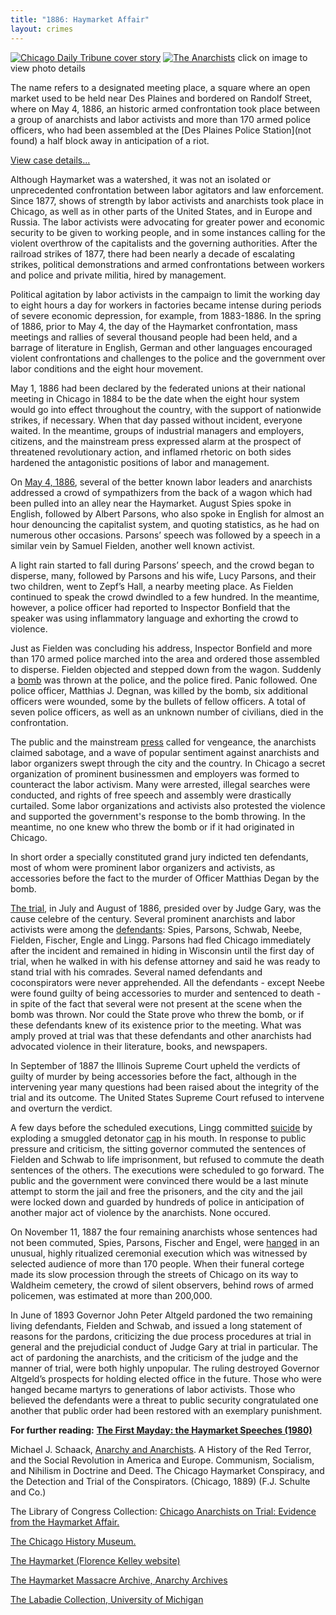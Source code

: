 ```yaml
---
title: "1886: Haymarket Affair"
layout: crimes
---
```


[![Chicago Daily Tribune cover story](/img/crimes/haymarket/304.jpg)](/historical/timeline/1893/304/)
[![The Anarchists](/img/crimes/haymarket/204.jpg)](/historical/timeline/1893/204/)
click on image to view photo details

The name refers to a designated meeting place, a square where an open market used to be held near Des Plaines and bordered on Randolf Street, where on May 4, 1886, an historic armed confrontation took place between a group of anarchists and labor activists and more than 170 armed police officers, who had been assembled at the [Des Plaines Police Station](not found) a half block away in anticipation of a riot.

[View case details...](/database/544/)

Although Haymarket was a watershed, it was not an isolated or unprecedented confrontation between labor agitators and law enforcement. Since 1877, shows of strength by labor activists and anarchists took place in Chicago, as well as in other parts of the United States, and in Europe and Russia. The labor activists were advocating for greater power and economic security to be given to working people, and in some instances calling for the violent overthrow of the capitalists and the governing authorities. After the railroad strikes of 1877, there had been nearly a decade of escalating strikes, political demonstrations and armed confrontations between workers and police and private militia, hired by management.

Political agitation by labor activists in the campaign to limit the working day to eight hours a day for workers in factories became intense during periods of severe economic depression, for example, from 1883-1886. In the spring of 1886, prior to May 4, the day of the Haymarket confrontation, mass meetings and rallies of several thousand people had been held, and a barrage of literature in English, German and other languages encouraged violent confrontations and challenges to the police and the government over labor conditions and the eight hour movement.

May 1, 1886 had been declared by the federated unions at their national meeting in Chicago in 1884 to be the date when the eight hour system would go into effect throughout the country, with the support of nationwide strikes, if necessary. When that day passed without incident, everyone waited. In the meantime, groups of industrial managers and employers, citizens, and the mainstream press expressed alarm at the prospect of threatened revolutionary action, and inflamed rhetoric on both sides hardened the antagonistic positions of labor and management.

On [May 4, 1886](/img/crimes/haymarket/Anarchy140.jpg), several of the better known labor leaders and anarchists addressed a crowd of sympathizers from the back of a wagon which had been pulled into an alley near the Haymarket. August Spies spoke in English, followed by Albert Parsons, who also spoke in English for almost an hour denouncing the capitalist system, and quoting statistics, as he had on numerous other occasions. Parsons’ speech was followed by a speech in a similar vein by Samuel Fielden, another well known activist.

A light rain started to fall during Parsons’ speech, and the crowd began to disperse, many, followed by Parsons and his wife, Lucy Parsons, and their two children, went to Zepf’s Hall, a nearby meeting place. As Fielden continued to speak the crowd dwindled to a few hundred. In the meantime, however, a police officer had reported to Inspector Bonfield that the speaker was using inflammatory language and exhorting the crowd to violence.

Just as Fielden was concluding his address, Inspector Bonfield and more than 170 armed police marched into the area and ordered those assembled to disperse. Fielden objected and stepped down from the wagon. Suddenly a [bomb](/img/crimes/haymarket/Anarchy142.jpg) was thrown at the police, and the police fired. Panic followed. One police officer, Matthias J. Degnan, was killed by the bomb, six additional officers were wounded, some by the bullets of fellow officers. A total of seven police officers, as well as an unknown number of civilians, died in the confrontation.

The public and the mainstream [press](/historical/movements/haymarket/newspaper/tribune5986/) called for vengeance, the anarchists claimed sabotage, and a wave of popular sentiment against anarchists and labor organizers swept through the city and the country. In Chicago a secret organization of prominent businessmen and employers was formed to counteract the labor activism. Many were arrested, illegal searches were conducted, and rights of free speech and assembly were drastically curtailed. Some labor organizations and activists also protested the violence and supported the government's response to the bomb throwing. In the meantime, no one knew who threw the bomb or if it had originated in Chicago.

In short order a specially constituted grand jury indicted ten defendants, most of whom were prominent labor organizers and activists, as accessories before the fact to the murder of Officer Matthias Degan by the bomb.

[The trial](/img/crimes/haymarket/Anarchy410.jpg), in July and August of 1886, presided over by Judge Gary, was the cause celebre of the century. Several prominent anarchists and labor activists were among the [defendants](/historical/movements/haymarket/pubs/Anarchy154/): Spies, Parsons, Schwab, Neebe, Fielden, Fischer, Engle and Lingg. Parsons had fled Chicago immediately after the incident and remained in hiding in Wisconsin until the first day of trial, when he walked in with his defense attorney and said he was ready to stand trial with his comrades. Several named defendants and coconspirators were never apprehended. All the defendants - except Neebe were found guilty of being accessories to murder and sentenced to death - in spite of the fact that several were not present at the scene when the bomb was thrown. Nor could the State prove who threw the bomb, or if these defendants knew of its existence prior to the meeting. What was amply proved at trial was that these defendants and other anarchists had advocated violence in their literature, books, and newspapers.

In September of 1887 the Illinois Supreme Court upheld the verdicts of guilty of murder by being accessories before the fact, although in the intervening year many questions had been raised about the integrity of the trial and its outcome. The United States Supreme Court refused to intervene and overturn the verdict.

A few days before the scheduled executions, Lingg committed [suicide](/img/crimes/haymarket/Anarchy633.jpg) by exploding a smuggled detonator [cap](/img/crimes/haymarket/Anarchy595.jpg) in his mouth. In response to public pressure and criticism, the sitting governor commuted the sentences of Fielden and Schwab to life imprisonment, but refused to commute the death sentences of the others. The executions were scheduled to go forward. The public and the government were convinced there would be a last minute attempt to storm the jail and free the prisoners, and the city and the jail were locked down and guarded by hundreds of police in anticipation of another major act of violence by the anarchists. None occured.

On November 11, 1887 the four remaining anarchists whose sentences had not been commuted, Spies, Parsons, Fischer and Engel, were [hanged](/img/crimes/haymarket/Anarchy645.jpg) in an unusual, highly ritualized ceremonial execution which was witnessed by selected audience of more than 170 people. When their funeral cortege made its slow procession through the streets of Chicago on its way to Waldheim cemetery, the crowd of silent observers, behind rows of armed policemen, was estimated at more than 200,000.

In June of 1893 Governor John Peter Altgeld pardoned the two remaining living defendants, Fielden and Schwab, and issued a long statement of reasons for the pardons, criticizing the due process procedures at trial in general and the prejudicial conduct of Judge Gary at trial in particular. The act of pardoning the anarchists, and the criticism of the judge and the manner of trial, were both highly unpopular. The ruling destroyed Governor Altgeld’s prospects for holding elected office in the future. Those who were hanged became martyrs to generations of labor activists. Those who believed the defendants were a threat to public security congratulated one another that public order had been restored with an exemplary punishment.

**For further reading:**
**[The First Mayday: the Haymarket Speeches (1980)](/pubs/mayday/)**

Michael J. Schaack, [Anarchy and Anarchists](/pubs/anarchy/). A History of the Red Terror, and the Social Revolution in America and Europe. Communism, Socialism, and Nihilism in Doctrine and Deed. The Chicago Haymarket Conspiracy, and the Detection and Trial of the Conspirators. (Chicago, 1889) (F.J. Schulte and Co.)

The Library of Congress Collection:  [Chicago Anarchists on Trial: Evidence from the Haymarket Affair.](http://memory.loc.gov/ammem/browse/updatedList.html)

[The Chicago History Museum.](https://www.chicagohistory.org/)

[The Haymarket (Florence Kelley website)](http://florencekelley.northwestern.edu/historical/haymarket/)

[The Haymarket Massacre Archive, Anarchy Archives](http://dwardmac.pitzer.edu/Anarchist_Archives/haymarket/Haymarket.html)

[The Labadie Collection, University of Michigan](http://www.lib.umich.edu/spec-coll/labadie/labadie.html)
